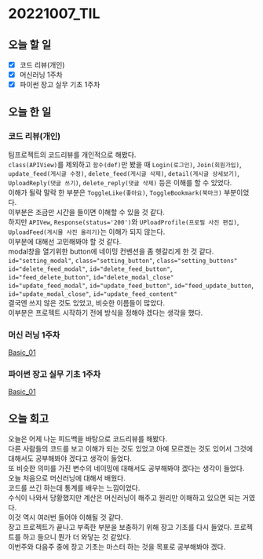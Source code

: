# 20221007_TIL

## 오늘 할 일
- [X] 코드 리뷰(개인)
- [X] 머신러닝 1주차
- [X] 파이썬 장고 실무 기초 1주차

## 오늘 한 일
### 코드 리뷰(개인)
팀프로젝트의 코드리뷰를 개인적으로 해봤다.<br>
`class(APIView)`를 제외하고 `함수(def)`만 봤을 때 `Login(로그인)`, `Join(회원가입)`, `update_feed(게시글 수정)`, `delete_feed(게시글 삭제)`, `detail(게시글 상세보기)`, `UploadReply(댓글 쓰기)`, `delete_reply(댓글 삭제)` 등은 이해를 할 수 있었다.<br>
이해가 될락 말락 한 부분은 `ToggleLike(좋아요)`, `ToggleBookmark(북마크)` 부분이었다.<br>
이부분은 조금만 시간을 들이면 이해할 수 있을 것 같다.<br>
하지만 `APIVew`, `Response(status='200')`와 `UPloadProfile(프로필 사진 편집)`, `UploadFeed(게시물 사진 올리기)`는 이해가 되지 않는다.<br>
이부분에 대해선 고민해봐야 할 것 같다.<br>
modal창을 열기위한 button에 네이밍 컨벤션을 좀 헷갈리게 한 것 같다.<br>
`id="setting_modal"`, `class="setting_button"`, `class="setting_buttons"`<br>
`id="delete_feed_modal"`, `id="delete_feed_button"`, `id="feed_delete_button"`, `id="delete_modal_close"`<br>
`id="update_feed_modal"`, `id="update_feed_button"`, `id="feed_update_button`, `id="update_modal_close"`, `id="update_feed_content"`<br>
결국엔 쓰지 않은 것도 있었고, 비슷한 이름들이 많았다.<br>
이부분은 프로젝트 시작하기 전에 방식을 정해야 겠다는 생각을 했다.<br>

### 머신 러닝 1주차
[Basic_01](/DataStructure_Algorithm/AI/ML/Basic_01.md)

### 파이썬 장고 실무 기초 1주차
[Basic_01](/ProgrammingLanguge/Python/Django/Basic01.md)

## 오늘 회고
오늘은 어제 나눈 피드백을 바탕으로 코드리뷰를 해봤다.<br>
다른 사람들의 코드를 보고 이해가 되는 것도 있었고 아예 모르겠는 것도 있어서 그것에 대해서도 공부해봐야 겠다고 생각이 들었다.<br>
또 비슷한 의미를 가진 변수의 네이밍에 대해서도 공부해봐야 겠다는 생각이 들었다.<br>
오늘 처음으로 머신러닝에 대해서 배웠다.<br>
코드를 쓰긴 하는데 통계를 배우는 느낌이었다.<br>
수식이 나와서 당황했지만 계산은 머신러닝이 해주고 원리만 이해하고 있으면 되는 거였다.<br>
이것 역시 여러번 들어야 이해될 것 같다.<br>
장고 프로젝트가 끝나고 부족한 부분을 보충하기 위해 장고 기초를 다시 들었다. 프로젝트를 하고 들으니 뭔가 더 와닿는 것 같았다.<br>
이번주와 다음주 중에 장고 기초는 마스터 하는 것을 목표로 공부해봐야 겠다.<br>
<br>
